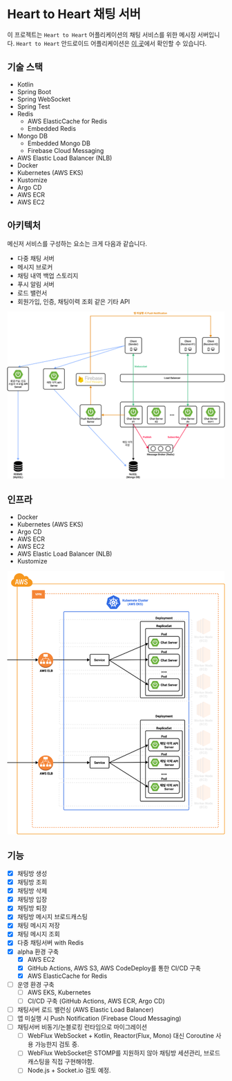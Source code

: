 # Heart to Heart 채팅 서버
이 프로젝트는 `Heart to Heart` 어플리케이션의 채팅 서비스를 위한 메시징 서버입니다. `Heart to Heart` 안드로이드 어플리케이션은 [이 곳](https://github.com/yologger/heart-to-heart-android)에서 확인할 수 있습니다.

## 기술 스택
- Kotlin
- Spring Boot
- Spring WebSocket
- Spring Test
- Redis
  - AWS ElasticCache for Redis
  - Embedded Redis
- Mongo DB
  - Embedded Mongo DB
  - Firebase Cloud Messaging
- AWS Elastic Load Balancer (NLB)
- Docker
- Kubernetes (AWS EKS)
- Kustomize
- Argo CD
- AWS ECR
- AWS EC2

## 아키텍처
메신저 서비스를 구성하는 요소는 크게 다음과 같습니다.

- 다중 채팅 서버
- 메시지 브로커
- 채팅 내역 백업 스토리지
- 푸시 알림 서버
- 로드 밸런서
- 회원가입, 인증, 채팅이력 조회 같은 기타 API

![](./imgs/a.png)

## 인프라

- Docker
- Kubernetes (AWS EKS)
- Argo CD
- AWS ECR
- AWS EC2
- AWS Elastic Load Balancer (NLB)
- Kustomize

![](./imgs/b.png)

## 기능
- [x] 채팅방 생성
- [x] 채팅방 조회
- [x] 채팅방 삭제
- [x] 채팅방 입장
- [x] 채팅방 퇴장
- [x] 채팅방 메시지 브로드캐스팅
- [x] 채팅 메시지 저장
- [x] 채팅 메시지 조회
- [x] 다중 채팅서버 with Redis
- [x] alpha 환경 구축
  - [x] AWS EC2
  - [x] GitHub Actions, AWS S3, AWS CodeDeploy를 통한 CI/CD 구축
  - [x] AWS ElasticCache for Redis
- [ ] 운영 환경 구축
  - [ ] AWS EKS, Kubernetes
  - [ ] CI/CD 구축 (GitHub Actions, AWS ECR, Argo CD)
- [ ] 채팅서버 로드 밸런싱 (AWS Elastic Load Balancer)
- [ ] 앱 미실행 시 Push Notification (Firebase Cloud Messaging)
- [ ] 채팅서버 비동기/논블로킹 런타임으로 마이그레이션
  - [ ] WebFlux WebSocket + Kotlin, Reactor(Flux, Mono) 대신 Coroutine 사용 가능한지 검토 중.
  - [ ] WebFlux WebSocket은 STOMP를 지원하지 않아 채팅방 세션관리, 브로드캐스팅을 직접 구현해야함.
  - [ ] Node.js + Socket.io 검토 예정.